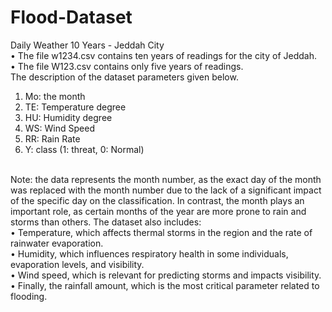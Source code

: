 # Flood-Dataset
Daily Weather 10 Years - Jeddah City
<br>
•	The file w1234.csv contains ten years of readings for the city of Jeddah.
<br>
•	The file W123.csv contains only five years of readings.
<br>
The description of the dataset parameters given below.
<br>
<ol>
<li>Mo: the month 
<li>TE: Temperature degree 
<li>HU: Humidity degree
<li>WS: Wind Speed
<li>RR: Rain Rate 
<li>Y: class (1: threat, 0: Normal)
</ol>
<br>
Note: the data represents the month number, as the exact day of the month was replaced with the month number due to the lack of a significant impact of the specific day on the classification. In contrast, the month plays an important role, as certain months of the year are more prone to rain and storms than others.
The dataset also includes:
<br>
•	Temperature, which affects thermal storms in the region and the rate of rainwater evaporation.
<br>
•	Humidity, which influences respiratory health in some individuals, evaporation levels, and visibility.
<br>
•	Wind speed, which is relevant for predicting storms and impacts visibility.
<br>
•	Finally, the rainfall amount, which is the most critical parameter related to flooding.

